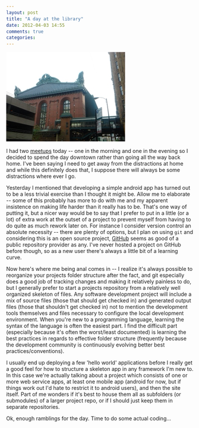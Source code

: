 ```yaml
--- 
layout: post
title: "A day at the library"
date: 2012-04-03 14:55
comments: true
categories: 
---
```

![Harold Washington Chicago Public Library](/images/photos/2012-04-03.14.30.15.jpg  )

I had two [meetups](http://www.meetup.com) today -- one in the morning and one in the evening so I decided to spend the day downtown rather than going all the way back home. I've been saying I need to get away from the distractions at home and while this definitely does that, I suppose there will always be some distractions where ever I go.  

Yesterday I mentioned that developing a simple android app has turned out to be a less trivial exercise than I thought it might be.  Allow me to elaborate -- some of this probably has more to do with me and my apparent insistence on making life harder than it really has to be.  That's one way of putting it, but a nicer way would be to say that I prefer to put in a little (or a lot) of extra work at the outset of a project to prevent myself from having to do quite as much rework later on.  For instance I consider version control an absolute necessity -- there are plenty of options, but I plan on using `git` and considering this is an open source project, [GitHub](http://www.github.com) seems as good of a public repository provider as any.  I've never hosted a project on GitHub before though, so as a new user there's always a little bit of a learning curve.  

Now here's where me being anal comes in -- I realize it's always possible to reorganize your projects folder structure after the fact, and git especially does a good job of tracking changes and making it relatively painless to do, but I generally prefer to start a projects repository from a relatively well organized skeleton of files.  Any software development project will include a mix of source files (those that should get checked in) and generated output files (those that shouldn't get checked in) not to mention the development tools themselves and files necessary to configure the local development environment.  When you're new to a programming language, learning the syntax of the language is often the easiest part.  I find the difficult part (especially because it's often the worst/least documented) is learning the best practices in regards to effective folder structure (frequently because the development community is continuously evolving better best practices/conventions).  

I usually end up deploying a few 'hello world' applications before I really get a good feel for how to structure a skeleton app in any framework I'm new to.  In this case we're actually talking about a project which consists of one or more web service apps, at least one mobile app (android for now, but if things work out I'd hate to restrict it to android users), and then the site itself.  Part of me wonders if it's best to house them all as subfolders (or submodules) of a larger project repo, or if I should just keep them in separate repositories.  

Ok, enough ramblings for the day.  Time to do some actual coding...


